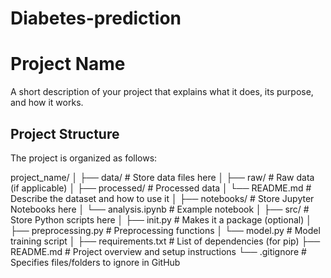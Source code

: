 # Diabetes-prediction

# Project Name

A short description of your project that explains what it does, its purpose, and how it works.

## Project Structure

The project is organized as follows:

project_name/ │ ├── data/ # Store data files here │ ├── raw/ # Raw data (if applicable) │ ├── processed/ # Processed data │ └── README.md # Describe the dataset and how to use it │ ├── notebooks/ # Store Jupyter Notebooks here │ └── analysis.ipynb # Example notebook │ ├── src/ # Store Python scripts here │ ├── init.py # Makes it a package (optional) │ ├── preprocessing.py # Preprocessing functions │ └── model.py # Model training script │ ├── requirements.txt # List of dependencies (for pip) ├── README.md # Project overview and setup instructions └── .gitignore # Specifies files/folders to ignore in GitHub
